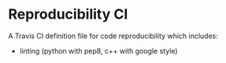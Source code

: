 # Reproducibility CI

A Travis CI definition file for code reproducibility which includes:

- linting (python with pep8, c++ with google style)


